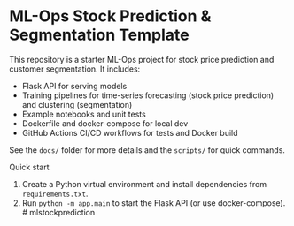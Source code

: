 # ML-Ops Stock Prediction & Segmentation Template

This repository is a starter ML-Ops project for stock price prediction and customer segmentation. It includes:

- Flask API for serving models
- Training pipelines for time-series forecasting (stock price prediction) and clustering (segmentation)
- Example notebooks and unit tests
- Dockerfile and docker-compose for local dev
- GitHub Actions CI/CD workflows for tests and Docker build

See the `docs/` folder for more details and the `scripts/` for quick commands.

Quick start
1. Create a Python virtual environment and install dependencies from `requirements.txt`.
2. Run `python -m app.main` to start the Flask API (or use docker-compose).
#   m l s t o c k p r e d i c t i o n 
 
 